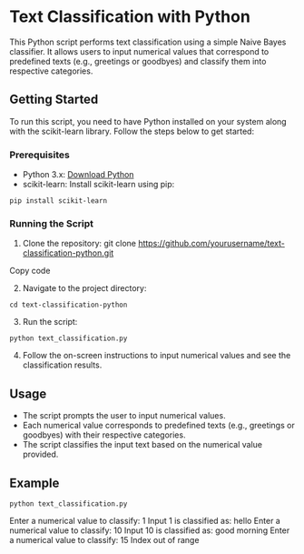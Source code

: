 # Text Classification with Python

This Python script performs text classification using a simple Naive Bayes classifier. It allows users to input numerical values that correspond to predefined texts (e.g., greetings or goodbyes) and classify them into respective categories.

## Getting Started

To run this script, you need to have Python installed on your system along with the scikit-learn library. Follow the steps below to get started:

### Prerequisites

- Python 3.x: [Download Python](https://www.python.org/downloads/)
- scikit-learn: Install scikit-learn using pip:
```
pip install scikit-learn
  ```
### Running the Script

1. Clone the repository:
git clone https://github.com/yourusername/text-classification-python.git


Copy code

2. Navigate to the project directory:
```
cd text-classification-python
 ```



3. Run the script:
 ```
python text_classification.py
 ```


4. Follow the on-screen instructions to input numerical values and see the classification results.

## Usage

- The script prompts the user to input numerical values.
- Each numerical value corresponds to predefined texts (e.g., greetings or goodbyes) with their respective categories.
- The script classifies the input text based on the numerical value provided.

## Example

```
python text_classification.py
```
Enter a numerical value to classify: 1
Input 1 is classified as: hello
Enter a numerical value to classify: 10
Input 10 is classified as: good morning
Enter a numerical value to classify: 15
Index out of range

